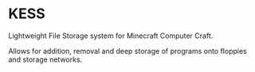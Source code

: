 KESS
====

Lightweight File Storage system for Minecraft Computer Craft.

Allows for addition, removal and deep storage of programs onto floppies and storage networks. 
